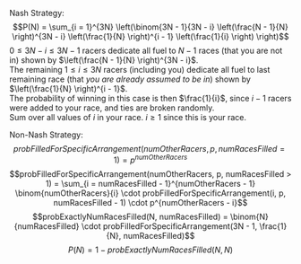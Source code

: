 Nash Strategy:
$$P(N) = \sum_{i = 1}^{3N} \left(\binom{3N - 1}{3N - i} \left(\frac{N - 1}{N} \right)^{3N - i} \left(\frac{1}{N} \right)^{i - 1} \left(\frac{1}{i} \right) \right)$$
$0 \leq 3N - i \leq 3N - 1$ racers dedicate all fuel to $N - 1$ races (that you are not in) shown by $\left(\frac{N - 1}{N} \right)^{3N - i}$.  
The remaining $1 \leq i \leq 3N$ racers (including you) dedicate all fuel to last remaining race (that *you are already assumed to be in*) shown by $\left(\frac{1}{N} \right)^{i - 1}$.  
The probability of winning in this case is then $\frac{1}{i}$, since $i - 1$ racers were added to your race, and ties are broken randomly.  
Sum over all values of $i$ in your race. $i \geq 1$ since this is your race.

Non-Nash Strategy:
$$probFilledForSpecificArrangement(numOtherRacers, p, numRacesFilled = 1) = p^{numOtherRacers}$$
$$probFilledForSpecificArrangement(numOtherRacers, p, numRacesFilled > 1) = \sum_{i = numRacesFilled - 1}^{numOtherRacers - 1} \binom{numOtherRacers}{i} \cdot probFilledForSpecificArrangement(i, p, numRacesFilled - 1) \cdot p^{numOtherRacers - i}$$
$$probExactlyNumRacesFilled(N, numRacesFilled) = \binom{N}{numRacesFilled} \cdot probFilledForSpecificArrangement(3N - 1, \frac{1}{N}, numRacesFilled)$$
$$P(N) = 1 - probExactlyNumRacesFilled(N, N)$$
